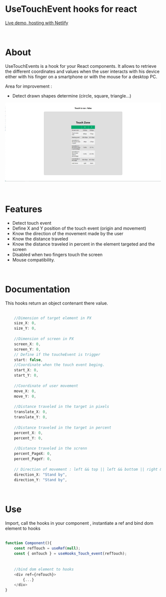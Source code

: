 # UseTouchEvent hooks for react
[Live demo, hosting with Netlify](https://usetouchevent.netlify.app/)

<br>

# About

UseTouchEvents is a hook for your React components. It allows to retrieve the different coordinates and values ​​when the user interacts with his device either with his finger on a smartphone or with the mouse for a desktop PC.

Area for improvement :

- Detect drawn shapes determine (circle, square, triangle...)


![test](./public/assets/img/social/socialCard.jpg)

<br>

# Features

- Detect touch event
- Define X and Y position of the touch event (origin and movement)
- Know the direction of the movement made by the user
- Know the distance traveled
- Know the distance traveled in percent in the element targeted and the screen
- Disabled when two fingers touch the screen
- Mouse compatibility.

<br>

# Documentation

This hooks return an object contenant there value.

```javascript

    //Dimension of target element in PX
    size_X: 0,
    size_Y: 0,

    //Dimension of screen in PX
    screen_X: 0,
    screen_Y: 0,
    // Define if the toucheEvent is trigger
    start: false,
    //Coordinate when the touch event beging.
    start_X: 0,
    start_Y: 0,

    //Coordinate of user movement
    move_X: 0,
    move_Y: 0,

    //Distance traveled in the target in pixels
    translate_X: 0,
    translate_Y: 0,

    //Distance traveled in the target in percent
    percent_X: 0,
    percent_Y: 0,

    //Distance traveled in the screnn
    percent_PageX: 0,
    percent_PageY: 0,

    // Direction of movement : left && top || left && bottom || right && top || right && bottom
    direction_X: "Stand by",
    direction_Y: "Stand by",

```
<br>

# Use

Import, call the hooks in your component , instantiate a ref and bind dom element to hooks

```javascript

function Component(){
    const refTouch = useRef(null);
    const { onTouch } = useHooks_Touch_event(refTouch);


    //bind dom element to hooks
    <div ref={reTouch}>
        {...}
    </div>
}

```